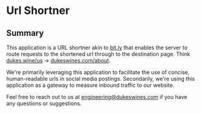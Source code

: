 # Url Shortner

## Summary
This application is a URL shortner akin to [bit.ly](bit.ly) that enables the server to route requests to the shortened url through to the destination page. Think [dukes.wine/us](dukes.wine/us) &rarr; [dukeswines.com/about](dukeswines.com/about).

We're primarily leveraging this application to facilitate the use of concise, human-readable urls in  social media postings. Secondarily, we're using this application as a gateway to measure inbound traffic to our website.

Feel free to reach out to us at [engineering@dukeswines.com](engineering@dukeswines.com) if you have any questions or suggestions.
